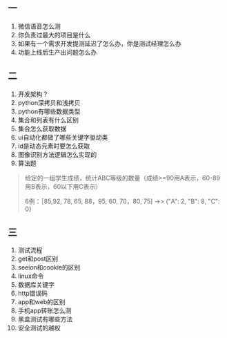 ## 一

1. 微信语音怎么测
2. 你负责过最大的项目是什么
3. 如果有一个需求开发提测延迟了怎么办，你是测试经理怎么办
4. 功能上线后生产出问题怎么办

## 二

1. 开发架构？
2. python深拷贝和浅拷贝
3. python有哪些数据类型
4. 集合和列表有什么区别
5. 集合怎么获取数据
6. ui自动化都做了哪些关键字驱动类
7. id是动态元素时要怎么获取
8. 图像识别方法逻辑怎么实现的
9. 算法题

> 给定的一组学生成绩，统计ABC等级的数量（成绩>=90用A表示，60-89用B表示，60以下用C表示）
>
> 6例：［85,92, 78, 65, 88，95, 60, 70，80, 75] →> ("A": 2, "B": 8, "C": 0}

## 三

1. 测试流程
2. get和post区别
3. seeion和cookie的区别
4. linux命令
5. 数据库关键字
6. http错误码
7. app和web的区别
8. 手机app转账怎么测
9. 黑盒测试有哪些方法
10. 安全测试的越权
